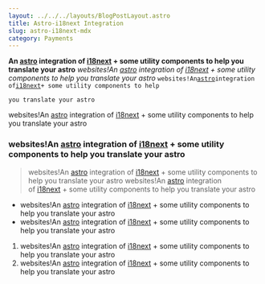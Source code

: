 ```yaml
---
layout: ../../../layouts/BlogPostLayout.astro
title: Astro-i18next Integration
slug: astro-i18next-mdx
category: Payments
---
```

**An [astro](https://astro.build/ "Astro website") integration of [i18next](https://www.i18next.com/ "i18next website") + some utility components to help you translate your astro** *websites!An [astro](https://astro.build/ "Astro website") integration of [i18next](https://www.i18next.com/ "i18next website") + some utility components to help you translate your astro* `websites!An`[`astro`](https://astro.build/ "Astro website")`integration of`[`i18next`](https://www.i18next.com/ "i18next website")`+ some utility components to help`

`you translate your astro`

websites!An [astro](https://astro.build/) integration of [i18next](https://astro.build/) + some utility components to help you translate your astro

### websites!An [astro](https://astro.build/ "Astro website") integration of [i18next](https://www.i18next.com/ "i18next website") + some utility components to help you translate your astro

> websites!An [astro](https://astro.build/ "Astro website") integration of [i18next](https://www.i18next.com/ "i18next website") + some utility components to help you translate your astro websites!An [astro](https://astro.build/ "Astro website") integration of [i18next](https://www.i18next.com/ "i18next website") + some utility components to help you translate your astro

* websites!An [astro](https://astro.build/ "Astro website") integration of [i18next](https://www.i18next.com/ "i18next website") + some utility components to help you translate your astro
* websites!An [astro](https://astro.build/ "Astro website") integration of [i18next](https://www.i18next.com/ "i18next website") + some utility components to help you translate your astro

1. websites!An [astro](https://astro.build/ "Astro website") integration of [i18next](https://www.i18next.com/ "i18next website") + some utility components to help you translate your astro
2. websites!An [astro](https://astro.build/ "Astro website") integration of [i18next](https://www.i18next.com/ "i18next website") + some utility components to help you translate your astro

```

```